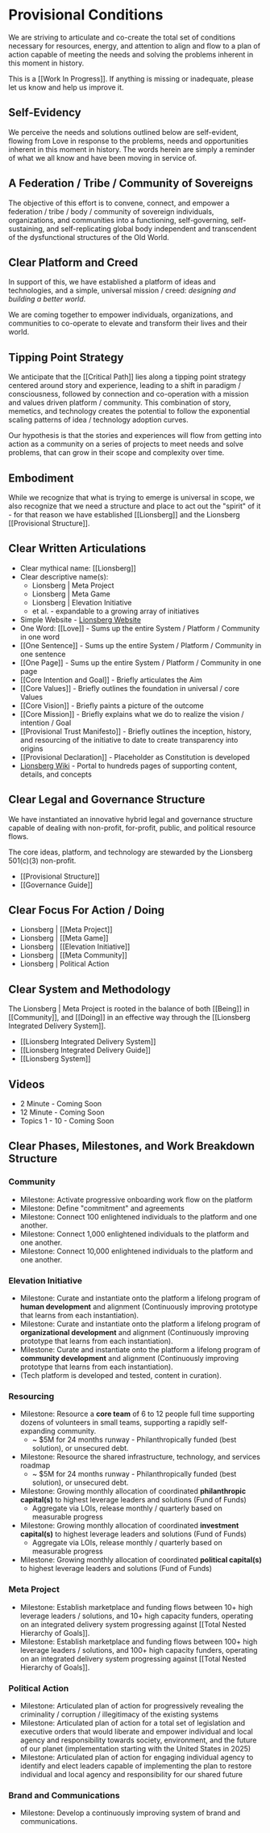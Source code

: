 # Provisional Conditions
We are striving to articulate and co-create the total set of conditions necessary for resources, energy, and attention to align and flow to a plan of action capable of meeting the needs and solving the problems inherent in this moment in history. 

This is a [[Work In Progress]]. If anything is missing or inadequate, please let us know and help us improve it. 

## Self-Evidency
We perceive the needs and solutions outlined below are self-evident, flowing from Love in response to the problems, needs and opportunities inherent in this moment in history. The words herein are simply a reminder of what we all know and have been moving in service of. 

## A Federation / Tribe / Community of Sovereigns
The objective of this effort is to convene, connect, and empower a federation / tribe / body / community of sovereign individuals, organizations, and communities into a functioning, self-governing, self-sustaining, and self-replicating global body independent and transcendent of the dysfunctional structures of the Old World. 

## Clear Platform and Creed
In support of this, we have established a platform of ideas and technologies, and a simple, universal mission / creed: _designing and building a better world_. 

We are coming together to empower individuals, organizations, and communities to co-operate to elevate and transform their lives and their world. 

## Tipping Point Strategy 
We anticipate that the [[Critical Path]] lies along a tipping point strategy centered around story and experience, leading to a shift in paradigm / consciousness, followed by connection and co-operation with a mission and values driven platform / community. This combination of story, memetics, and technology creates the potential to follow the exponential scaling patterns of idea / technology adoption curves. 

Our hypothesis is that the stories and experiences will flow from getting into action as a community on a series of projects to meet needs and solve problems, that can grow in their scope and complexity over time. 

## Embodiment 
While we recognize that what is trying to emerge is universal in scope, we also recognize that we need a structure and place to act out the "spirit" of it - for that reason we have established [[Lionsberg]] and the Lionsberg [[Provisional Structure]]. 

## Clear Written Articulations   
- Clear mythical name: [[Lionsberg]]  
- Clear descriptive name(s): 
	- Lionsberg | Meta Project  
	- Lionsberg | Meta Game
	- Lionsberg | Elevation Initiative 
	- et al. - expandable to a growing array of initiatives  
- Simple Website - [Lionsberg Website](https://www.lionsberg.org)  
- One Word: [[Love]] - Sums up the entire System / Platform / Community in one word   
- [[One Sentence]]  - Sums up the entire System / Platform / Community in one sentence  
- [[One Page]]  - Sums up the entire System / Platform / Community in one page  
- [[Core Intention and Goal]] - Briefly articulates the Aim  
- [[Core Values]] - Briefly outlines the foundation in universal / core Values  
- [[Core Vision]] - Briefly paints a picture of the outcome  
- [[Core Mission]] - Briefly explains what we do to realize the vision / intention / Goal  
- [[Provisional Trust Manifesto]] - Briefly outlines the inception, history, and resourcing of the initiative to date to create transparency into origins  
- [[Provisional Declaration]] - Placeholder as Constitution is developed 
- [Lionsberg Wiki](https://www.Lionsberg.wiki) - Portal to hundreds pages of supporting content, details, and concepts  

## Clear Legal and Governance Structure 
We have instantiated an innovative hybrid legal and governance structure capable of dealing with non-profit, for-profit, public, and political resource flows. 

The core ideas, platform, and technology are stewarded by the Lionsberg 501(c)(3) non-profit. 

- [[Provisional Structure]]  
- [[Governance Guide]] 

## Clear Focus For Action / Doing 
- Lionsberg | [[Meta Project]] 
- Lionsberg | [[Meta Game]] 
- Lionsberg | [[Elevation Initiative]] 
- Lionsberg | [[Meta Community]]  
- Lionsberg | Political Action 

## Clear System and Methodology 
The Lionsberg | Meta Project is rooted in the balance of both [[Being]] in [[Community]], and [[Doing]] in an effective way through the [[Lionsberg Integrated Delivery System]]. 

- [[Lionsberg Integrated Delivery System]]  
- [[Lionsberg Integrated Delivery Guide]]  
- [[Lionsberg System]] 

## Videos 
- 2 Minute - Coming Soon 
- 12 Minute - Coming Soon 
- Topics 1 - 10 - Coming Soon 
 

## Clear Phases, Milestones, and Work Breakdown Structure 

### Community
- Milestone: Activate progressive onboarding work flow on the platform 
- Milestone: Define "commitment" and agreements 
- Milestone: Connect 100 enlightened individuals to the platform and one another. 
- Milestone: Connect 1,000 enlightened individuals to the platform and one another.
- Milestone: Connect 10,000 enlightened individuals to the platform and one another. 

### Elevation Initiative
- Milestone: Curate and instantiate onto the platform a lifelong program of **human development** and alignment (Continuously improving prototype that learns from each instantiation).
- Milestone: Curate and instantiate onto the platform a lifelong program of **organizational development** and alignment (Continuously improving prototype that learns from each instantiation).  
- Milestone: Curate and instantiate onto the platform a lifelong program of **community development** and alignment (Continuously improving prototype that learns from each instantiation).  
- (Tech platform is developed and tested, content in curation). 

### Resourcing 
- Milestone: Resource a **core team** of 6 to 12 people full time supporting dozens of volunteers in small teams, supporting a rapidly self-expanding community.  
	- ~ $5M for 24 months runway - Philanthropically funded (best solution), or unsecured debt. 
- Milestone: Resource the shared infrastructure, technology, and services roadmap
	- ~ $5M for 24 months runway - Philanthropically funded (best solution), or unsecured debt. 
- Milestone: Growing monthly allocation of coordinated **philanthropic capital(s)** to highest leverage leaders and solutions (Fund of Funds)  
	- Aggregate via LOIs, release monthly / quarterly based on measurable progress 
- Milestone: Growing monthly allocation of coordinated **investment capital(s)** to highest leverage leaders and solutions (Fund of Funds)  
	- Aggregate via LOIs, release monthly / quarterly based on measurable progress  
- Milestone: Growing monthly allocation of coordinated **political capital(s)** to highest leverage leaders and solutions (Fund of Funds)

### Meta Project 
- Milestone: Establish marketplace and funding flows between 10+ high leverage leaders / solutions, and 10+ high capacity funders, operating on an integrated delivery system progressing against [[Total Nested Hierarchy of Goals]]. 
- Milestone: Establish marketplace and funding flows between 100+ high leverage leaders / solutions, and 100+ high capacity funders, operating on an integrated delivery system progressing against [[Total Nested Hierarchy of Goals]]. 

### Political Action 
- Milestone: Articulated plan of action for progressively revealing the criminality / corruption / illegitimacy of the existing systems  
- Milestone: Articulated plan of action for a total set of legislation and executive orders that would liberate and empower individual and local agency and responsibility towards society, environment, and the future of our planet (implementation starting with the United States in 2025)  
- Milestone: Articulated plan of action for engaging individual agency to identify and elect leaders capable of implementing the plan to restore individual and local agency and responsibility for our shared future  

### Brand and Communications
- Milestone: Develop a continuously improving system of brand and communications. 



